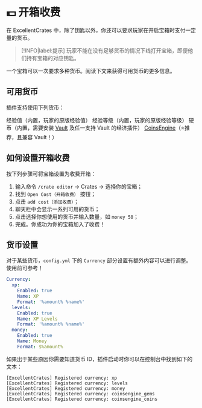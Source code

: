 # 💵 开箱收费
在 ExcellentCrates 中，除了钥匙以外，你还可以要求玩家在开启宝箱时支付一定量的货币。

> [!INFO|label:提示]
> 玩家不能在没有足够货币的情况下线打开宝箱，即便他们持有宝箱的对应钥匙。

一个宝箱可以一次要求多种货币。阅读下文来获得可用货币的更多信息。

## 可用货币

插件支持使用下列货币：

经验值（内置，玩家的原版经验值）
经验等级（内置，玩家的原版经验等级）
硬币（内置，需要安装 [Vault](https://www.spigotmc.org/resources/34315/) 及任一支持 Vault 的经济插件）
[CoinsEngine](https://www.spigotmc.org/resources/84121/)（⭐推荐，且兼容 Vault！）

## 如何设置开箱收费

按下列步骤可将宝箱设置为收费开箱：

1. 输入命令 `/crate editor` -> Crates -> 选择你的宝箱；
2. 找到 `Open Cost（开箱收费）` 按钮；
3. 点击 `add cost（添加收费）`；
4. 聊天栏中会显示一系列可用的货币；
5. 点击选择你想使用的货币并输入数量，如 `money 50`；
6. 完成。你成功为你的宝箱加入了收费！

## 货币设置

对于某些货币，`config.yml` 下的 `Currency` 部分设置有额外内容可以进行调整。使用前可参考！

```YAML
Currency:
  xp:
    Enabled: true
    Name: XP
    Format: '%amount% %name%'
  levels:
    Enabled: true
    Name: XP Levels
    Format: '%amount% %name%'
  money:
    Enabled: true
    Name: Money
    Format: $%amount%
```

如果出于某些原因你需要知道货币 ID，插件启动时你可以在控制台中找到如下的文本：

```log
[ExcellentCrates] Registered currency: xp
[ExcellentCrates] Registered currency: levels
[ExcellentCrates] Registered currency: money
[ExcellentCrates] Registered currency: coinsengine_gems
[ExcellentCrates] Registered currency: coinsengine_coins
```